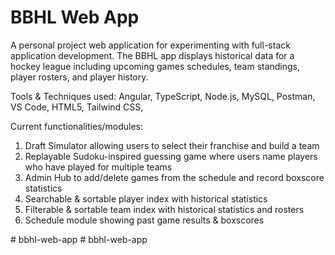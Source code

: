 ﻿# BBHL Web App

 A personal project web application for experimenting with full-stack application development. The BBHL app displays historical data for a hockey league including upcoming games schedules, team standings, player rosters, and player history. 

Tools & Techniques used: Angular, TypeScript, Node.js, MySQL, Postman, VS Code, HTML5, Tailwind CSS, 

 Current functionalities/modules:
 1. Draft Simulator allowing users to select their franchise and build a team
 2. Replayable Sudoku-inspired guessing game where users name players who have played for multiple teams
 3. Admin Hub to add/delete games from the schedule and record boxscore statistics 
 4. Searchable & sortable player index with historical statistics
 5. Filterable & sortable team index with historical statistics and rosters
 6. Schedule module showing past game results & boxscores

#   b b h l - w e b - a p p  
 #   b b h l - w e b - a p p  
 